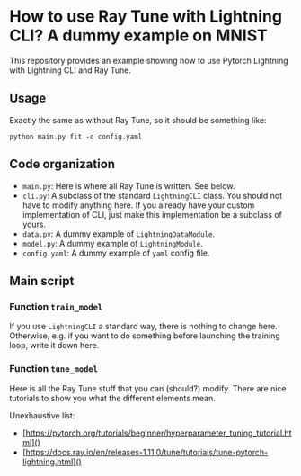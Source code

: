 # How to use Ray Tune with Lightning CLI? A dummy example on MNIST


This repository provides an example showing how to use Pytorch Lightning with Lightning CLI and Ray Tune.

## Usage

Exactly the same as without Ray Tune, so it should be something like:
```shell
python main.py fit -c config.yaml
```

## Code organization

- `main.py`: Here is where all Ray Tune is written. See below.
- `cli.py`: A subclass of the standard `LightningCLI` class. You should not have to modify anything here.
If you already have your custom implementation of CLI, just make this implementation be a subclass of yours.
- `data.py`: A dummy example of `LightningDataModule`.
- `model.py`: A dummy example of `LightningModule`.
- `config.yaml`: A dummy example of `yaml` config file.

## Main script

### Function `train_model`

If you use `LightningCLI` a standard way, there is nothing to change here.
Otherwise, e.g. if you want to do something before launching the training loop, write it down here.

### Function `tune_model`

Here is all the Ray Tune stuff that you can (should?) modify.
There are nice tutorials to show you what the different elements mean.

Unexhaustive list:
- [https://pytorch.org/tutorials/beginner/hyperparameter_tuning_tutorial.html]()
- [https://docs.ray.io/en/releases-1.11.0/tune/tutorials/tune-pytorch-lightning.html]()
